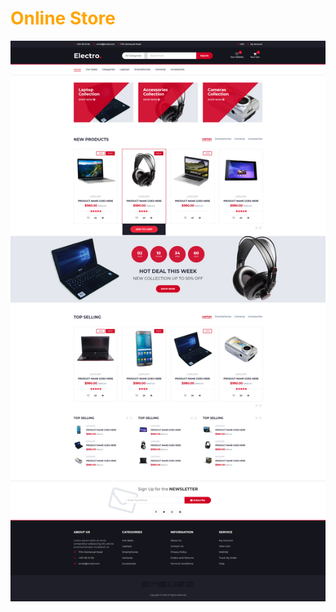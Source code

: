 <h1 style="color: orange;"> Online Store </h1>
<a href="index.html"><img src="Index.png" alt="index.html"></a>
